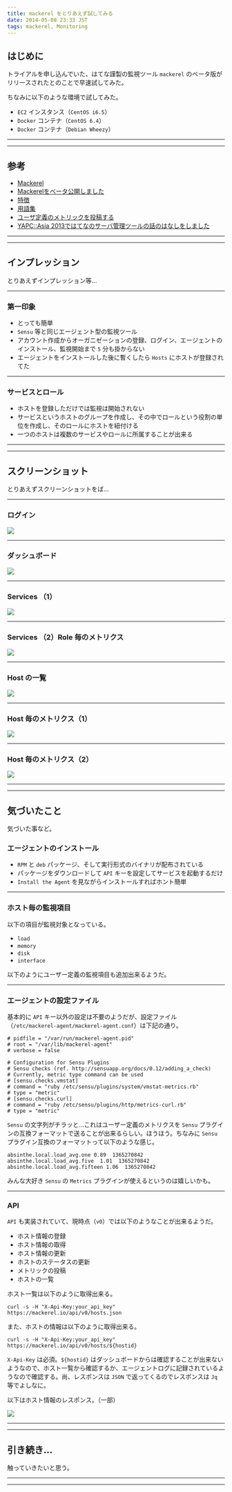 ```yaml
---
title: mackerel をとりあえず試してみる
date: 2014-05-08 23:33 JST
tags: mackerel, Monitoring
---
```


<H2>はじめに</H2>

トライアルを申し込んでいた、はてな謹製の監視ツール `mackerel` のベータ版がリリースされたとのことで早速試してみた。

ちなみに以下のような環境で試してみた。

 * `EC2` インスタンス（`CentOS i6.5`）
 * `Docker` コンテナ（`CentOS 6.4`）
 * `Docker` コンテナ（`Debian Wheezy`）

***
***

<H2>参考</H2>

 * [Mackerel](https://mackerel.io/)
 * [Mackerelをベータ公開しました](http://blog-ja.mackerel.io/)
 * [特徴](https://mackerel.io/guide/features)
 * [用語集](http://help-ja.mackerel.io/entry/glossary)
 * [ユーザ定義のメトリックを投稿する](http://help-ja.mackerel.io/entry/advanced/custom-metrics)
 * [YAPC::Asia 2013ではてなのサーバ管理ツールの話のはなしをしました](http://yuuki.hatenablog.com/entry/2013/09/21/154911)

***
***

<H2>インプレッション</H2>

とりあえずインプレッション等...

***

<H3>第一印象</H3>

 * とっても簡単
 * `Sensu` 等と同じエージェント型の監視ツール
 * アカウント作成からオーガニゼーションの登録、ログイン、エージェントのインストール、監視開始まで `5` 分も掛からない
 * エージェントをインストールした後に暫くしたら `Hosts` にホストが登録されてた

***

<H3>サービスとロール</H3>

 * ホストを登録しただけでは監視は開始されない
 * サービスというホストのグループを作成し、その中でロールという役割の単位を作成し、そのロールにホストを紐付ける
 * 一つのホストは複数のサービスやロールに所属することが出来る

***
***

<H2>スクリーンショット</H2>

とりあえずスクリーンショットをば...

***

<H3>ログイン</H3>

![](images/2014050802.png)

***

<H3>ダッシュボード</H3>

![](images/2014050804.png)

***

<H3>Services （1）</H3>

![](images/2014050805.png)

***

<H3>Services （2）Role 毎のメトリクス</H3>

![](images/2014050806.png)

***

<H3>Host の一覧</H3>

![](images/2014050807.png)

***

<H3>Host 毎のメトリクス（1）</H3>

![](images/2014050801.png)

***

<H3>Host 毎のメトリクス（2）</H3>

![](images/2014050808.png)

***
***

<H2>気づいたこと</H2>

気づいた事など。

<H3>エージェントのインストール</H3>

 * `RPM` と `deb` パッケージ、そして実行形式のバイナリが配布されている
 * パッケージをダウンロードして `API` キーを設定してサービスを起動するだけ
 * `Install the Agent` を見ながらインストールすればホント簡単

***

<H3>ホスト毎の監視項目</H3>

以下の項目が監視対象となっている。

 * `load`
 * `memory`
 * `disk`
 * `interface`

以下のようにユーザー定義の監視項目も追加出来るようだ。

***

<H3>エージェントの設定ファイル</H3>

基本的に `API` キー以外の設定は不要のようだが、設定ファイル（`/etc/mackerel-agent/mackerel-agent.conf`）は下記の通り。

~~~~
# pidfile = "/var/run/mackerel-agent.pid"
# root = "/var/lib/mackerel-agent"
# verbose = false

# Configuration for Sensu Plugins
# Sensu checks (ref. http://sensuapp.org/docs/0.12/adding_a_check)
# Currently, metric type command can be used
# [sensu.checks.vmstat]
# command = "ruby /etc/sensu/plugins/system/vmstat-metrics.rb"
# type = "metric"
# [sensu.checks.curl]
# command = "ruby /etc/sensu/plugins/http/metrics-curl.rb"
# type = "metric"
~~~~

`Sensu` の文字列がチラッと...これはユーザー定義のメトリクスを `Sensu` プラグインの互換フォーマットで送ることが出来るらしい。ほうほう。ちなみに `Sensu` プラグイン互換のフォーマットって以下のような感じ。

~~~~
absinthe.local.load_avg.one 0.89  1365270842
absinthe.local.load_avg.five  1.01  1365270842
absinthe.local.load_avg.fifteen 1.06  1365270842
~~~~

みんな大好き `Sensu` の `Metrics` プラグインが使えるというのは嬉しいかも。

***

<H3>API</H3>

`API` も実装されていて、現時点（`v0`）では以下のようなことが出来るようだ。

 * ホスト情報の登録
 * ホスト情報の取得
 * ホスト情報の更新
 * ホストのステータスの更新
 * メトリックの投稿
 * ホストの一覧

ホスト一覧は以下のように取得出来る。

~~~~
curl -s -H "X-Api-Key:your_api_key" https://mackerel.io/api/v0/hosts.json
~~~~

また、ホストの情報は以下のように取得出来る。

~~~~
curl -s -H "X-Api-Key:your_api_key" https://mackerel.io/api/v0/hosts/${hostid}
~~~~

`X-Api-Key` は必須。`${hostid}` はダッシュボードからは確認することが出来ないようなので、ホスト一覧から確認するか、エージェントログに記録されているようなので確認する。尚、レスポンスは `JSON` で返ってくるのでレスポンスは `Jq` 等でよしなに。

以下はホスト情報のレスポンス。（一部）

![](images/2014050809.png)

***
***

<H2>引き続き...</H2>

触っていきたいと思う。

***
***
